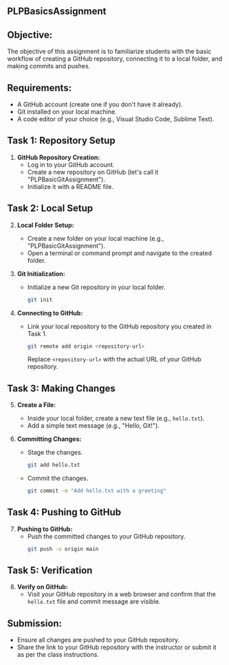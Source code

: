 ## PLPBasicsAssignment

## Objective:

The objective of this assignment is to familiarize students with the basic workflow of creating a GitHub repository, connecting it to a local folder, and making commits and pushes.

## Requirements:

- A GitHub account (create one if you don't have it already).
- Git installed on your local machine.
- A code editor of your choice (e.g., Visual Studio Code, Sublime Text).

## Task 1: Repository Setup

1. **GitHub Repository Creation:**
   - Log in to your GitHub account.
   - Create a new repository on GitHub (let's call it "PLPBasicGitAssignment").
   - Initialize it with a README file.

## Task 2: Local Setup

2. **Local Folder Setup:**
   - Create a new folder on your local machine (e.g., "PLPBasicGitAssignment").
   - Open a terminal or command prompt and navigate to the created folder.

3. **Git Initialization:**
   - Initialize a new Git repository in your local folder.
     ```bash
     git init
     ```

4. **Connecting to GitHub:**
   - Link your local repository to the GitHub repository you created in Task 1.
     ```bash
     git remote add origin <repository-url>
     ```
     Replace `<repository-url>` with the actual URL of your GitHub repository.

## Task 3: Making Changes

5. **Create a File:**
   - Inside your local folder, create a new text file (e.g., `hello.txt`).
   - Add a simple text message (e.g., "Hello, Git!").

6. **Committing Changes:**
   - Stage the changes.
     ```bash
     git add hello.txt
     ```
   - Commit the changes.
     ```bash
     git commit -m "Add hello.txt with a greeting"
     ```

## Task 4: Pushing to GitHub

7. **Pushing to GitHub:**
   - Push the committed changes to your GitHub repository.
     ```bash
     git push -u origin main
     ```

## Task 5: Verification

8. **Verify on GitHub:**
   - Visit your GitHub repository in a web browser and confirm that the `hello.txt` file and commit message are visible.

## Submission:

- Ensure all changes are pushed to your GitHub repository.
- Share the link to your GitHub repository with the instructor or submit it as per the class instructions.
